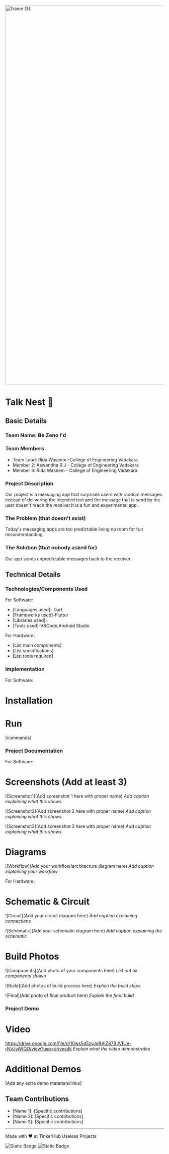 <img width="3188" height="1202" alt="frame (3)" src="https://github.com/user-attachments/assets/517ad8e9-ad22-457d-9538-a9e62d137cd7" />


# Talk Nest 🎯


## Basic Details
### Team Name: Be Zeno I'd


### Team Members
- Team Lead: Rida Waseem -College of Engineering Vadakara
- Member 2: Aswandha R.J - College of Engineering Vadakara
- Member 3: Rida Waseem  - College of Engineering Vadakara

### Project Description
Our project is a messaging app that surprises users with random messages instead of delivering the intended text and the message that is send by the user doesn't reach the receiver.It is a fun and experimental app . 

### The Problem (that doesn't exist)
Today's messaging apps are too predictable living no room for fun misunderstanding.

### The Solution (that nobody asked for)
Our app sends unpredictable messages back to the receiver.

## Technical Details
### Technologies/Components Used
For Software:
- [Languages used]- Dart
- [Frameworks used]-Flutter
- [Libraries used]-
- [Tools used]-VSCode,Android Studio

For Hardware:
- [List main components]
- [List specifications]
- [List tools required]

### Implementation
For Software:
# Installation



# Run
[commands]

### Project Documentation
For Software:

# Screenshots (Add at least 3)
![Screenshot1](Add screenshot 1 here with proper name)
*Add caption explaining what this shows*

![Screenshot2](Add screenshot 2 here with proper name)
*Add caption explaining what this shows*

![Screenshot3](Add screenshot 3 here with proper name)
*Add caption explaining what this shows*

# Diagrams
![Workflow](Add your workflow/architecture diagram here)
*Add caption explaining your workflow*

For Hardware:

# Schematic & Circuit
![Circuit](Add your circuit diagram here)
*Add caption explaining connections*

![Schematic](Add your schematic diagram here)
*Add caption explaining the schematic*

# Build Photos
![Components](Add photo of your components here)
*List out all components shown*

![Build](Add photos of build process here)
*Explain the build steps*

![Final](Add photo of final product here)
*Explain the final build*

### Project Demo
# Video
https://drive.google.com/file/d/10ws5d5zyJgRAlZ87BJVFJe-rNVJyjWQO/view?usp=drivesdk
*Explain what the video demonstrates*

# Additional Demos
[Add any extra demo materials/links]

## Team Contributions
- [Name 1]: [Specific contributions]
- [Name 2]: [Specific contributions]
- [Name 3]: [Specific contributions]

---
Made with ❤️ at TinkerHub Useless Projects 

![Static Badge](https://img.shields.io/badge/TinkerHub-24?color=%23000000&link=https%3A%2F%2Fwww.tinkerhub.org%2F)
![Static Badge](https://img.shields.io/badge/UselessProjects--25-25?link=https%3A%2F%2Fwww.tinkerhub.org%2Fevents%2FQ2Q1TQKX6Q%2FUseless%2520Projects)


